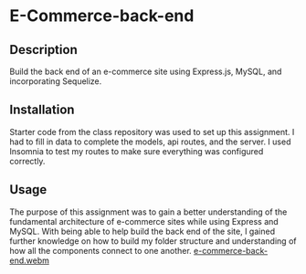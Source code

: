 # E-Commerce-back-end

## Description 
Build the back end of an e-commerce site using Express.js, MySQL, and incorporating Sequelize.

## Installation
Starter code from the class repository was used to set up this assignment. I had to fill in data to complete the models, api routes, and the server. 
I used Insomnia to test my routes to make sure everything was configured correctly.

## Usage
The purpose of this assignment was to gain a better understanding of the fundamental architecture of e-commerce sites while using Express and MySQL.
With being able to help build the back end of the site, I gained further knowledge on how to build my folder structure and understanding of how all the components connect to one another.
[e-commerce-back-end.webm](https://github.com/DiamondSClements/e-commerce-back-end/assets/143464442/93606654-7cf2-4545-8c9f-015eaf103a4e)
